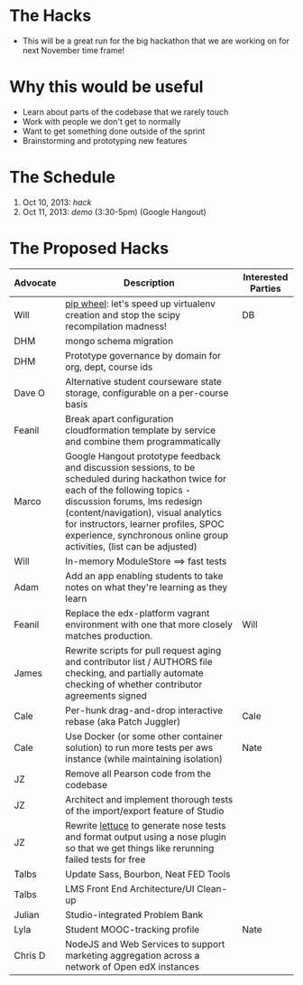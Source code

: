 # The Hacks

* This will be a great run for the big hackathon that we are working on for next November time frame!

# Why this would be useful
* Learn about parts of the codebase that we rarely touch
* Work with people we don't get to normally
* Want to get something done outside of the sprint
* Brainstorming and prototyping new features

# The Schedule
1. Oct 10, 2013: *hack*
2. Oct 11, 2013: *demo* (3:30-5pm) (Google Hangout)

# The Proposed Hacks

| Advocate | Description | Interested Parties |
|----------|-------------|--------------------|
| Will     | [pip wheel](http://wheel.readthedocs.org/): let's speed up virtualenv creation and stop the scipy recompilation madness! | DB    |
| DHM     | mongo schema migration |     |
| DHM     | Prototype governance by domain for org, dept, course ids |     |
| Dave O  | Alternative student courseware state storage, configurable on a per-course basis |    |
| Feanil  | Break apart configuration cloudformation template by service and combine them programmatically|    |
| Marco   | Google Hangout prototype feedback and discussion sessions, to be scheduled during hackathon twice for each of the following topics - discussion forums, lms redesign (content/navigation), visual analytics for instructors, learner profiles, SPOC experience, synchronous online group activities, (list can be adjusted) |   |
| Will    | In-memory ModuleStore ==> fast tests |   |
| Adam    | Add an app enabling students to take notes on what they're learning as they learn |   |
| Feanil  |Replace the edx-platform vagrant environment with one that more closely matches production.|  Will  |
| James   | Rewrite scripts for pull request aging and contributor list / AUTHORS file checking, and partially automate checking of whether contributor agreements signed | |
| Cale | Per-hunk drag-and-drop interactive rebase (aka Patch Juggler) | Cale |
| Cale | Use Docker (or some other container solution) to run more tests per aws instance (while maintaining isolation) | Nate |
| JZ | Remove all Pearson code from the codebase | |
| JZ | Architect and implement thorough tests of the import/export feature of Studio | |
| JZ | Rewrite [lettuce](https://github.com/gabrielfalcao/lettuce) to generate nose tests and format output using a nose plugin so that we get things like rerunning failed tests for free | |
| Talbs | Update Sass, Bourbon, Neat FED Tools | |
| Talbs | LMS Front End Architecture/UI Clean-up | |
| Julian | Studio-integrated Problem Bank ||
| Lyla | Student MOOC-tracking profile | Nate |
| Chris D | NodeJS and Web Services to support marketing aggregation across a network of Open edX instances | |